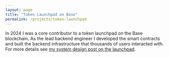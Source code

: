 ```yaml
---
layout: page
title: "Token Launchpad on Base"
permalink: /projects/token-launchpad
---
```


In 2024 I was a core contributor to a token launchpad on the Base blockchain. As the lead backend engineer I developed the smart contracts and built the backend infrastructure that thousands of users interacted with. For more details see [my system design post on the launchpad](/posts/token-launchpad).
